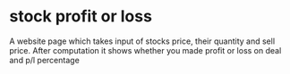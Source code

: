 # stock profit or loss
 A website page which takes input of stocks price, their quantity and sell price. After computation it shows whether you made profit or loss on deal and p/l percentage
